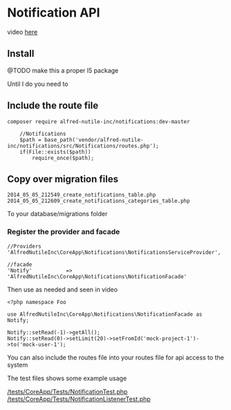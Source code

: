 # Notification API

video [here](https://www.youtube.com/watch?v=eb6BvQt0Qsc) 

## Install

@TODO make this a proper l5 package 

Until I do you need to

## Include the route file

~~~
composer require alfred-nutile-inc/notifications:dev-master
~~~


~~~
    //Notifications
    $path = base_path('vendor/alfred-nutile-inc/notifications/src/Notifications/routes.php');
    if(File::exists($path))
        require_once($path);
~~~

## Copy over migration files 

~~~
2014_05_05_212549_create_notifications_table.php
2014_05_05_212609_create_notifications_categories_table.php
~~~

To your database/migrations folder

### Register the provider and facade

~~~
//Providers
'AlfredNutileInc\CoreApp\Notifications\NotificationsServiceProvider',

//facade
'Notify' 	       => 'AlfredNutileInc\CoreApp\Notifications\NotificationFacade'
~~~

Then use as needed and seen in video


~~~
<?php namespace Foo

use AlfredNutileInc\CoreApp\Notifications\NotificationFacade as Notify;

Notify::setRead(-1)->getAll();
Notify::setRead(0)->setLimit(20)->setFromId('mock-project-1')->to('mock-user-1');
~~~

You can also include the routes file into your routes file for api access to the system

The test files shows some example usage

[/tests/CoreApp/Tests/NotificationTest.php](/tests/CoreApp/Tests/NotificationTest.php)
[/tests/CoreApp/Tests/NotificationListenerTest.php](/tests/CoreApp/Tests/NotificationListenerTest.php)

